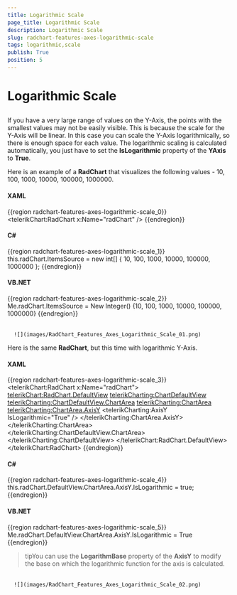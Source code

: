 ```yaml
---
title: Logarithmic Scale
page_title: Logarithmic Scale
description: Logarithmic Scale
slug: radchart-features-axes-logarithmic-scale
tags: logarithmic,scale
publish: True
position: 5
---
```


# Logarithmic Scale



## 

If you have a very large range of values on the Y-Axis, the points with the smallest values may not be easily visible. This is because the scale for the Y-Axis will be linear. In this case you can scale the Y-Axis logarithmically, so there is enough space for each value. The logarithmic scaling is calculated automatically, you just have to set the __IsLogarithmic__ property of the __YAxis__ to __True__.

Here is an example of a __RadChart__ that visualizes the following values - 10, 100, 1000, 10000, 100000, 1000000.

#### __XAML__

{{region radchart-features-axes-logarithmic-scale_0}}
	<telerikChart:RadChart x:Name="radChart" />
	{{endregion}}



#### __C#__

{{region radchart-features-axes-logarithmic-scale_1}}
	this.radChart.ItemsSource = new int[] { 10, 100, 1000, 10000, 100000, 1000000 };
	{{endregion}}



#### __VB.NET__

{{region radchart-features-axes-logarithmic-scale_2}}
	Me.radChart.ItemsSource = New Integer() {10, 100, 1000, 10000, 100000, 1000000}
	{{endregion}}






         
      ![](images/RadChart_Features_Axes_Logarithmic_Scale_01.png)

Here is the same __RadChart__, but this time with logarithmic Y-Axis.

#### __XAML__

{{region radchart-features-axes-logarithmic-scale_3}}
	<telerikChart:RadChart x:Name="radChart">
	    <telerikChart:RadChart.DefaultView>
	        <telerikCharting:ChartDefaultView>
	            <telerikCharting:ChartDefaultView.ChartArea>
	                <telerikCharting:ChartArea>
	                    <telerikCharting:ChartArea.AxisY>
	                        <telerikCharting:AxisY IsLogarithmic="True" />
	                    </telerikCharting:ChartArea.AxisY>
	                </telerikCharting:ChartArea>
	            </telerikCharting:ChartDefaultView.ChartArea>
	        </telerikCharting:ChartDefaultView>
	    </telerikChart:RadChart.DefaultView>
	</telerikChart:RadChart>
	{{endregion}}



#### __C#__

{{region radchart-features-axes-logarithmic-scale_4}}
	this.radChart.DefaultView.ChartArea.AxisY.IsLogarithmic = true;
	{{endregion}}



#### __VB.NET__

{{region radchart-features-axes-logarithmic-scale_5}}
	Me.radChart.DefaultView.ChartArea.AxisY.IsLogarithmic = True
	{{endregion}}



>tipYou can use the __LogarithmBase__ property of the __AxisY__ to modify the base on which the logarithmic function for the axis is calculated.




         
      ![](images/RadChart_Features_Axes_Logarithmic_Scale_02.png)
